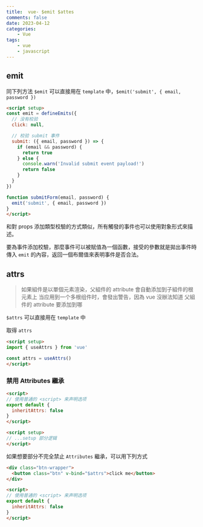 ```yaml
---
title:  vue- $emit $attes
comments: false
date: 2023-04-12
categories:
    - Vue
tags:
    - vue
    - javascript
---
```


## emit

同下列方法 `$emit` 可以直接用在 `template` 中，`$emit('submit', { email, password })`

```html
<script setup>
const emit = defineEmits({
  // 没有校验
  click: null,

  // 校验 submit 事件
  submit: ({ email, password }) => {
    if (email && password) {
      return true
    } else {
      console.warn('Invalid submit event payload!')
      return false
    }
  }
})

function submitForm(email, password) {
  emit('submit', { email, password })
}
</script>

```

和對 props 添加類型校驗的方式類似，所有觸發的事件也可以使用對象形式來描述。

要為事件添加校驗，那麼事件可以被賦值為一個函數，接受的參數就是拋出事件時傳入 `emit` 的內容，返回一個布爾值來表明事件是否合法。

## attrs

> 如果組件是以單個元素渲染，父組件的 attribute 會自動添加到子組件的根元素上
> 当应用到一个多根组件时，會發出警告，因為 vue 沒辦法知道 父組件的 attribute 要添加到哪

`$attrs` 可以直接用在 `template` 中

取得 `attrs`
```html
<script setup>
import { useAttrs } from 'vue'

const attrs = useAttrs()
</script>
```

### 禁用 Attributes 繼承

```html
<script>
// 使用普通的 <script> 来声明选项
export default {
  inheritAttrs: false
}
</script>

<script setup>
// ...setup 部分逻辑
</script>
```

如果想要部分不完全禁止 `Attributes` 繼承，可以用下列方式

```html
<div class="btn-wrapper">
  <button class="btn" v-bind="$attrs">click me</button>
</div>

<script>
// 使用普通的 <script> 来声明选项
export default {
  inheritAttrs: false
}
</script>
```